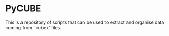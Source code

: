 # PyCUBE

This is a repository of scripts that can be used to extract and organise
data coming from '.cubex' files.
